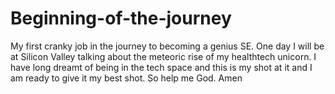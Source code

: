 # Beginning-of-the-journey
My first cranky job in the journey to becoming a genius SE.
One day I will be at Silicon Valley talking about the meteoric rise of my healthtech unicorn.
I have long dreamt of being in the tech space and this is my shot at it and I am ready to give it my best shot.
So help me God. Amen

